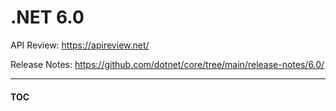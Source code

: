 # .NET 6.0

API Review: https://apireview.net/

Release Notes: https://github.com/dotnet/core/tree/main/release-notes/6.0/

---
#### [TOC](./Content.md)
